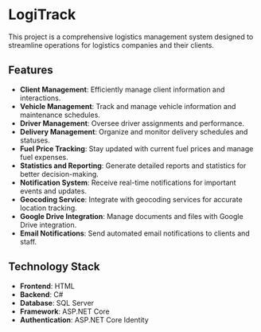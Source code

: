 # LogiTrack

This project is a comprehensive logistics management system designed to streamline operations for logistics companies and their clients.

## Features

- **Client Management**: Efficiently manage client information and interactions.
- **Vehicle Management**: Track and manage vehicle information and maintenance schedules.
- **Driver Management**: Oversee driver assignments and performance.
- **Delivery Management**: Organize and monitor delivery schedules and statuses.
- **Fuel Price Tracking**: Stay updated with current fuel prices and manage fuel expenses.
- **Statistics and Reporting**: Generate detailed reports and statistics for better decision-making.
- **Notification System**: Receive real-time notifications for important events and updates.
- **Geocoding Service**: Integrate with geocoding services for accurate location tracking.
- **Google Drive Integration**: Manage documents and files with Google Drive integration.
- **Email Notifications**: Send automated email notifications to clients and staff.

## Technology Stack

- **Frontend**: HTML
- **Backend**: C#
- **Database**: SQL Server
- **Framework**: ASP.NET Core
- **Authentication**: ASP.NET Core Identity
